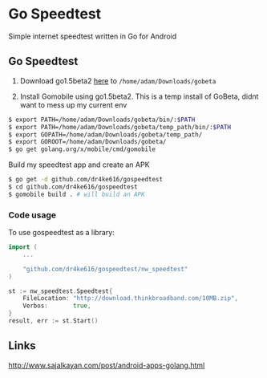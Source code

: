 # Go Speedtest
Simple internet speedtest written in Go for Android


## Go Speedtest
1. Download go1.5beta2 [here](https://golang.org/dl/) to `/home/adam/Downloads/gobeta`

2. Install Gomobile using go1.5beta2. This is a temp install of GoBeta, didnt want to mess up my current env
```bash
$ export PATH=/home/adam/Downloads/gobeta/bin/:$PATH
$ export PATH=/home/adam/Downloads/gobeta/temp_path/bin/:$PATH
$ export GOPATH=/home/adam/Downloads/gobeta/temp_path/
$ export GOROOT=/home/adam/Downloads/gobeta/
$ go get golang.org/x/mobile/cmd/gomobile
```

Build my speedtest app and create an APK
```bash
$ go get -d github.com/dr4ke616/gospeedtest
$ cd github.com/dr4ke616/gospeedtest
$ gomobile build . # will build an APK
```

### Code usage
To use gospeedtest as a library:
```go
import (
    ...

    "github.com/dr4ke616/gospeedtest/nw_speedtest"
)

st := nw_speedtest.Speedtest{
    FileLocation: "http://download.thinkbroadband.com/10MB.zip",
    Verbos:       true,
}
result, err := st.Start()
```


## Links
http://www.sajalkayan.com/post/android-apps-golang.html

